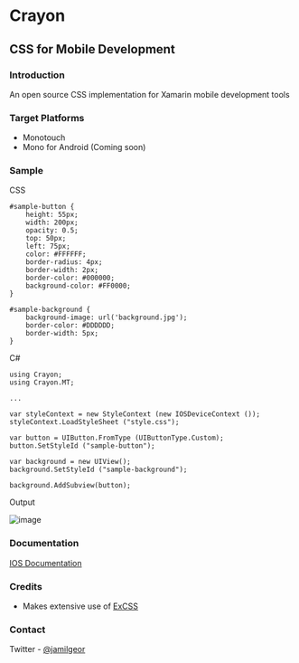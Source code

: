 # Crayon
## CSS for Mobile Development

### Introduction
An open source CSS implementation for Xamarin mobile development tools

### Target Platforms
* Monotouch
* Mono for Android (Coming soon)


### Sample

CSS

```
#sample-button { 
    height: 55px;
	width: 200px;
	opacity: 0.5;
	top: 50px;
	left: 75px;
	color: #FFFFFF;
	border-radius: 4px;
	border-width: 2px;
	border-color: #000000;
	background-color: #FF0000;
}

#sample-background {
	background-image: url('background.jpg');
	border-color: #DDDDDD;
	border-width: 5px;
}
```

C#

```
using Crayon;
using Crayon.MT;

...

var styleContext = new StyleContext (new IOSDeviceContext ());
styleContext.LoadStyleSheet ("style.css");

var button = UIButton.FromType (UIButtonType.Custom);
button.SetStyleId ("sample-button");

var background = new UIView();
background.SetStyleId ("sample-background");

background.AddSubview(button);

```
Output

![image](https://raw.github.com/jamilgeor/Crayon/master/Images/readme_sample_1.png)

### Documentation
[IOS Documentation](https://github.com/jamilgeor/Crayon/wiki/ios-control-styling)

### Credits
* Makes extensive use of [ExCSS](https://github.com/TylerBrinks/ExCSS)

### Contact
Twitter - [@jamilgeor](https://twitter.com/jamilgeor)